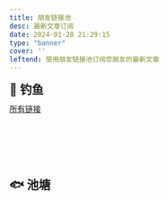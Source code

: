 ```yaml
---
title: 朋友链接池
desc: 最新文章订阅
date: 2024-01-28 21:29:15
type: "banner"
cover: ''
leftend: 使用朋友链接池订阅您朋友的最新文章
---
```


<div class="title-h2-a">
    <div class="title-h2-a-left">
        <h2 style="padding-top: 0;margin:0.6rem 0 0.6rem;">🎣 钓鱼</h2>
        <a href="javascript:fetchRandomPost();" id="random-post-start" style="transition-duration: 0.3s; transform: rotate(63000deg); opacity: 1;" data-pjax-state="">
            <i class="solitude st-restart-line"></i>
        </a>
    </div>
    <div class="title-h2-a-right">
        <a href="/yll/" data-pjax-state="">所有链接</a>
    </div>
</div>
<div id="random-post"></div>

<script>
var fdata = {
    apiurl: "https://raw.githubusercontent.com/tianpengwan/Scripts-library/main/friends.json", /* 替换为您的API URL */
    defaultFish: 100,
    hungryFish: 100,
}
</script>

<script type="text/javascript" src="https://cdn.cbd.int/solitude-source@1.0.5/js/moment/random_post.min.js"></script>

## 🐟 池塘

<div id="hexo-circle-of-friends-root"></div>
<script>
    let UserConfig = {
        private_api_url: 'https://hexoadmin.20010501.xyz/pub/friends/', /* 替换为您的API URL */
        page_turning_number: 12, /* 点击“加载更多”时加载的文章的最大数量，默认为10 */
        error_img: 'https://sdn.geekzu.org/avatar/57d8260dfb55501c37dde588e7c3852c', /* 加载失败时的默认头像URL */
        sort_rule: 'created' /* 首次进入页面的排序规则 */
    }
</script>
<style>
.cf-article-group {
    margin: 0 -8px;
} 
#random-post {
  min-height: 32px;
  background: var(--efu-card-bg);
  border: var(--style-border-always);
  box-shadow: var(--efu-shadow-border);
  padding: 20px 30px;
  border-radius: 12px;
  margin-top: 8px;
}
.random-friends-post {
  text-decoration: none;
  border-bottom: 2px solid var(--efu-lighttext);
  color: var(--efu-fontcolor);
  font-weight: 700;
  padding: 0 4px;
}
.random-friends-post:hover {
  text-decoration: none;
  border-bottom: 2px solid var(--efu-none);
  color: var(--efu-white);
  background: var(--efu-main);
  border-radius: 4px;
  box-shadow: var(--efu-shadow-main);
}
.random-post-start {
  transition-duration: 0.3s;
}
.random-post-start:hover {
  color: var(--efu-hovertext);
}
#page .title-h2-a {
  display: flex;
  align-items: center;
  justify-content: space-between;
  margin-top: 0.5rem;
}
#page .title-h2-a a {
  margin-left: 0.5rem;
  color: var(--efu-secondtext);
  font-weight: 700;
}
#page .title-h2-a a:hover {
  color: var(--efu-main);
}
#page .title-h2-a .title-h2-a-left {
  display: flex;
  align-items: center;
}
#page .title-h2-a .title-h2-a-right {
  font-size: 14px;
  color: var(--efu-secondtext);
}
</style>
